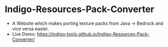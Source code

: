 # Indigo-Resources-Pack-Converter
- A Website which makes porting texture packs from Java -> Bedrock and vice versa easier.
- Live Demo: https://indigo-tools.github.io/Indigo-Resources-Pack-Converter/
